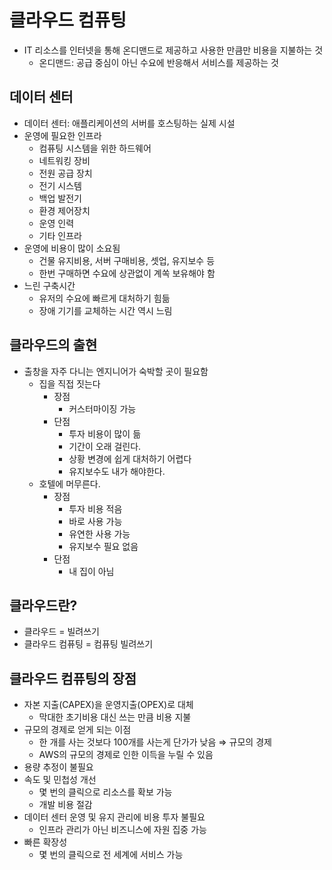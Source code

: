 # 클라우드 컴퓨팅

- IT 리소스를 인터넷을 통해 온디맨드로 제공하고 사용한 만큼만 비용을 지불하는 것
  - 온디맨드: 공급 중심이 아닌 수요에 반응해서 서비스를 제공하는 것

## 데이터 센터

- 데이터 센터: 애플리케이션의 서버를 호스팅하는 실제 시설
- 운영에 필요한 인프라
  - 컴퓨팅 시스템을 위한 하드웨어
  - 네트워킹 장비
  - 전원 공급 장치
  - 전기 시스템
  - 백업 발전기
  - 환경 제어장치
  - 운영 인력
  - 기타 인프라
- 운영에 비용이 많이 소요됨
  - 건물 유지비용, 서버 구매비용, 셋업, 유지보수 등
  - 한번 구매하면 수요에 상관없이 계쏙 보유해야 함
- 느린 구축시간
  - 유저의 수요에 빠르게 대처하기 힘듦
  - 장애 기기를 교체하는 시간 역시 느림

## 클라우드의 출현

- 출창을 자주 다니는 엔지니어가 숙박할 곳이 필요함
  - 집을 직접 짓는다
    - 장점
      - 커스터마이징 가능
    - 단점
      - 투자 비용이 많이 듦
      - 기간이 오래 걸린다.
      - 상황 변경에 쉽게 대처하기 어렵다
      - 유지보수도 내가 해야한다.
  - 호텔에 머무른다.
    - 장점
      - 투자 비용 적음
      - 바로 사용 가능
      - 유연한 사용 가능
      - 유지보수 필요 없음
    - 단점
      - 내 집이 아님

## 클라우드란?

- 클라우드 = 빌려쓰기
- 클라우드 컴퓨팅 = 컴퓨팅 빌려쓰기

## 클라우드 컴퓨팅의 장점

- 자본 지출(CAPEX)을 운영지출(OPEX)로 대체
  - 막대한 초기비용 대신 쓰는 만큼 비용 지불
- 규모의 경제로 얻게 되는 이점
  - 한 개를 사는 것보다 100개를 사는게 단가가 낮음 ⇒ 규모의 경제
  - AWS의 규모의 경제로 인한 이득을 누릴 수 있음
- 용량 추정이 불필요
- 속도 및 민첩성 개선
  - 몇 번의 클릭으로 리소스를 확보 가능
  - 개발 비용 절감
- 데이터 센터 운영 및 유지 관리에 비용 투자 불필요
  - 인프라 관리가 아닌 비즈니스에 자원 집중 가능
- 빠른 확장성
  - 몇 번의 클릭으로 전 세계에 서비스 가능
